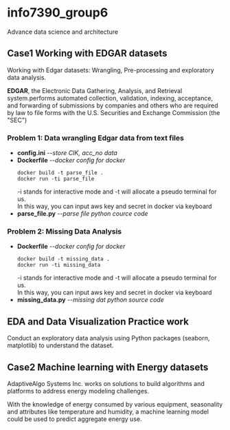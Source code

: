 # info7390_group6
Advance data science and architecture
## Case1 Working with EDGAR datasets
  Working with Edgar datasets: Wrangling, Pre-processing and exploratory data analysis.  
  
  **EDGAR**, the Electronic Data Gathering, Analysis, and Retrieval system.performs automated collection, validation, indexing,     acceptance, and forwarding of submissions by companies and others who are required by law to file forms with the U.S. Securities and Exchange Commission (the "SEC")
   ### Problem 1: Data wrangling Edgar data from text files
   * **config.ini** 
       *--store CIK, acc_no data*
   * **Dockerfile** 
       *--docker config for docker*
       ```
       docker build -t parse_file .
       docker run -ti parse_file
       ```
       -i stands for interactive mode and -t will allocate a pseudo terminal for us.<br/>
       In this way, you can input aws key and secret in docker via keyboard
   * **parse_file.py**
       *--parse file python cource code*
   ### Problem 2: Missing Data Analysis
   * **Dockerfile** *--docker config for docker*
       ```
       docker build -t missing_data .
       docker run -ti missing_data
       ```
       -i stands for interactive mode and -t will allocate a pseudo terminal for us.<br/>
       In this way, you can input aws key and secret in docker via keyboard
   * **missing_data.py** *--missing dat python source code*

## EDA and Data Visualization Practice work
  Conduct an exploratory data analysis using Python packages (seaborn, matplotlib) to understand the dataset.
  
## Case2 Machine learning with Energy datasets
  AdaptiveAlgo Systems Inc. works on solutions to build algorithms and platforms to address energy modeling challenges.  
  
  With the knowledge of energy consumed by various equipment, seasonality and attributes like temperature and humidity, a machine learning model could be used to predict aggregate energy use.

